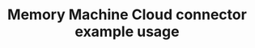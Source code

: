 ---
title: Memory Machine Cloud connector example usage
weight: 1
variants: -flyte -serverless +byoc +selfmanaged
layout: py_example
example_file: /external/unionai-examples/flyte-integrations/flyte-connectors/mmcloud_connector/mmcloud_connector/mmcloud_connector_example_usage.py
---
